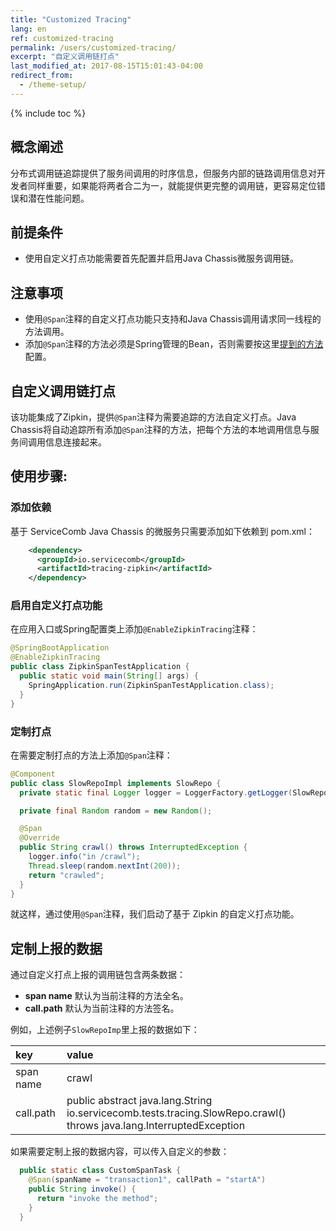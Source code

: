 ```yaml
---
title: "Customized Tracing"
lang: en
ref: customized-tracing
permalink: /users/customized-tracing/
excerpt: "自定义调用链打点"
last_modified_at: 2017-08-15T15:01:43-04:00
redirect_from:
  - /theme-setup/
---
```


{% include toc %}
## 概念阐述

分布式调用链追踪提供了服务间调用的时序信息，但服务内部的链路调用信息对开发者同样重要，如果能将两者合二为一，就能提供更完整的调用链，更容易定位错误和潜在性能问题。

## 前提条件

* 使用自定义打点功能需要首先配置并启用Java Chassis微服务调用链。

## 注意事项

* 使用`@Span`注释的自定义打点功能只支持和Java Chassis调用请求同一线程的方法调用。
* 添加`@Span`注释的方法必须是Spring管理的Bean，否则需要按这里[提到的方法](https://stackoverflow.com/questions/41383941/load-time-weaving-for-non-spring-beans-in-a-spring-application)配置。

## 自定义调用链打点

该功能集成了Zipkin，提供`@Span`注释为需要追踪的方法自定义打点。Java Chassis将自动追踪所有添加`@Span`注释的方法，把每个方法的本地调用信息与服务间调用信息连接起来。

## 使用步骤:

### 添加依赖

基于 ServiceComb Java Chassis 的微服务只需要添加如下依赖到 pom.xml：

```xml
    <dependency>
      <groupId>io.servicecomb</groupId>
      <artifactId>tracing-zipkin</artifactId>
    </dependency>
```

### 启用自定义打点功能

在应用入口或Spring配置类上添加`@EnableZipkinTracing`注释：

```java
@SpringBootApplication
@EnableZipkinTracing
public class ZipkinSpanTestApplication {
  public static void main(String[] args) {
    SpringApplication.run(ZipkinSpanTestApplication.class);
  }
}
```

### 定制打点

在需要定制打点的方法上添加`@Span`注释：

```java
@Component
public class SlowRepoImpl implements SlowRepo {
  private static final Logger logger = LoggerFactory.getLogger(SlowRepoImpl.class);

  private final Random random = new Random();

  @Span
  @Override
  public String crawl() throws InterruptedException {
    logger.info("in /crawl");
    Thread.sleep(random.nextInt(200));
    return "crawled";
  }
}
```

就这样，通过使用`@Span`注释，我们启动了基于 Zipkin 的自定义打点功能。

## 定制上报的数据

通过自定义打点上报的调用链包含两条数据：

* **span name** 默认为当前注释的方法全名。
* **call.path** 默认为当前注释的方法签名。

例如，上述例子`SlowRepoImp`里上报的数据如下：

| key | value |
| :--- | :--- |
| span name | crawl |
| call.path | public abstract java.lang.String io.servicecomb.tests.tracing.SlowRepo.crawl\(\) throws java.lang.InterruptedException |

如果需要定制上报的数据内容，可以传入自定义的参数：

```java
  public static class CustomSpanTask {
    @Span(spanName = "transaction1", callPath = "startA")
    public String invoke() {
      return "invoke the method";
    }
  }
```
